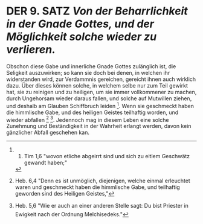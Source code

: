 
DER 9. SATZ *Von der Beharrlichkeit in der Gnade Gottes, und der Möglichkeit solche wieder zu verlieren.*
=========================================================================================================


Obschon diese Gabe und innerliche Gnade Gottes
zulänglich ist, die Seligkeit auszuwirken; so kann
sie doch bei denen, in welchen ihr widerstanden 
wird, zur Verdammnis gereichen, gereicht ihnen
auch wirklich dazu. Über dieses können solche, 
in welchem selbe nur zum Teil gewirkt hat, sie zu 
reinigen und zu heiligen, um sie immer vollkommener 
zu machen, durch Ungehorsam wieder daraus 
fallen, und solche auf Mutwillen ziehen, und deshalb 
am Glauben Schiffbruch leiden [^a_pre_09-satz_01]. Wenn sie geschmeckt
haben die himmlische Gabe, und des
heiligen Geistes teilhaftig worden, und wieder 
abfallen [^a_pre_09-satz_02] [^a_pre_09-satz_03]. Jedennoch mag in diesem Leben eine 
solche Zunehmung und Beständigkeit in der
Wahrheit erlangt werden, davon kein gänzlicher
Abfall geschehen kan.

<!-- Fußnoten -->

[^a_pre_09-satz_01]: 1. Tim 1,6 "wovon etliche abgeirrt sind und sich zu eitlem Geschwätz gewandt haben;"

[^a_pre_09-satz_02]: Heb. 6,4 "Denn es ist unmöglich, diejenigen, welche einmal erleuchtet waren und geschmeckt haben die himmlische Gabe, und teilhaftig geworden sind des Heiligen Geistes," 

[^a_pre_09-satz_03]: Heb. 5,6 "Wie er auch an einer anderen Stelle sagt: Du bist Priester in Ewigkeit nach der Ordnung Melchisedeks."
